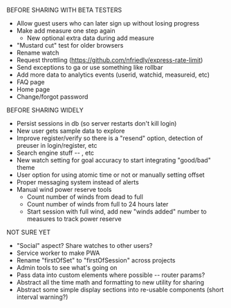 BEFORE SHARING WITH BETA TESTERS
- Allow guest users who can later sign up without losing progress
- Make add measure one step again
	- New optional extra data during add measure
- "Mustard cut" test for older browsers
- Rename watch
- Request throttling (https://github.com/nfriedly/express-rate-limit)
- Send exceptions to ga or use something like rollbar
- Add more data to analytics events (userid, watchid, measureid, etc)
- FAQ page
- Home page
- Change/forgot password


BEFORE SHARING WIDELY
- Persist sessions in db (so server restarts don't kill login)
- New user gets sample data to explore
- Improve register/verify so there is a "resend" option, detection of preuser in login/register, etc
- Search engine stuff -- <meta>, etc
- New watch setting for goal accuracy to start integrating "good/bad" theme
- User option for using atomic time or not or manually setting offset
- Proper messaging system instead of alerts
- Manual wind power reserve tools
	- Count number of winds from dead to full
	- Count number of winds from full to 24 hours later
	- Start session with full wind, add new "winds added" number to measures to track power reserve


NOT SURE YET
- "Social" aspect? Share watches to other users?
- Service worker to make PWA
- Rename "firstOfSet" to "firstOfSession" across projects
- Admin tools to see what's going on
- Pass data into custom elements where possible -- router params?
- Abstract all the time math and formatting to new utility for sharing
- Abstract some simple display sections into re-usable components (short interval warning?)